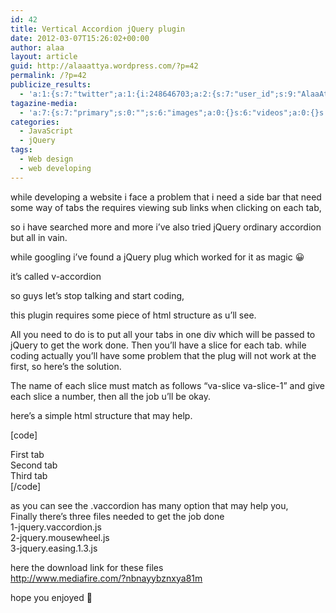 ```yaml
---
id: 42
title: Vertical Accordion jQuery plugin
date: 2012-03-07T15:26:02+00:00
author: alaa
layout: article
guid: http://alaaattya.wordpress.com/?p=42
permalink: /?p=42
publicize_results:
  - 'a:1:{s:7:"twitter";a:1:{i:248646703;a:2:{s:7:"user_id";s:9:"AlaaAttya";s:7:"post_id";s:18:"177414815755677697";}}}'
tagazine-media:
  - 'a:7:{s:7:"primary";s:0:"";s:6:"images";a:0:{}s:6:"videos";a:0:{}s:11:"image_count";s:1:"0";s:6:"author";s:8:"30373923";s:7:"blog_id";s:8:"30897336";s:9:"mod_stamp";s:19:"2012-03-07 15:26:02";}'
categories:
  - JavaScript
  - jQuery
tags:
  - Web design
  - web developing
---
```

while developing a website i face a problem that i need a side bar that need some way of tabs the requires viewing sub links when clicking on each tab,

so i have searched more and more i&#8217;ve also tried jQuery ordinary accordion but all in vain.

while googling i&#8217;ve found a jQuery plug which worked for it as magic 😀

it&#8217;s called v-accordion

so guys let&#8217;s stop talking and start coding,

this plugin requires some piece of html structure as u&#8217;ll see.

All you need to do is to put all your tabs in one div which will be passed to jQuery to get the work done. Then you&#8217;ll have a slice for each tab. while coding actually you&#8217;ll have some problem that the plug will not work at the first, so here&#8217;s the solution.

The name of each slice must match as follows &#8220;va-slice va-slice-1&#8221; and give each slice a number, then all the job u&#8217;ll be okay.

here&#8217;s a simple html structure that may help.

[code]  
<html>  
<head>  
<title>Vertical Accrodion</title>  
<link href="http://ajax.googleapis.com/ajax/libs/jqueryui/1.8/themes/base/jquery-ui.css" rel="stylesheet" type="text/css"/>  
<script src="http://ajax.googleapis.com/ajax/libs/jquery/1.5/jquery.min.js"></script>  
<script src="http://ajax.googleapis.com/ajax/libs/jqueryui/1.8/jquery-ui.min.js"></script>  
<script type="text/javascript" src="jquery.easing.1.3.js"></script>  
<script type="text/javascript" src="jquery.vaccordion.js"></script>  
<script type="text/javascript" src="jquery.mousewheel.js"></script>  
<link href="style.css" rel="stylesheet" type="text/css" />  
<link href=&#8217;http://fonts.googleapis.com/css?family=PT+Sans+Narrow&v1&#8242; rel=&#8217;stylesheet&#8217; type=&#8217;text/css&#8217; />  
<link href=&#8217;http://fonts.googleapis.com/css?family=Open+Sans+Condensed:300&v2&#8242; rel=&#8217;stylesheet&#8217; type=&#8217;text/css&#8217;>  
<script type="text/javascript">  
$(function(){  
$("#content").vaccordion({  
visibleSlices : 3,  
expandedHeight : 250,  
animOpacity : 0.1,  
contentAnimSpeed: 100  
});  
});  
</script>  
<style>  
#fst{  
height: 100px;  
width: 100px;  
background-color: red;  
}

#snd{  
height: 100px;  
width: 100px;  
background-color:green;  
}

#trd{  
height: 100px;  
width: 100px;  
background-color: black;  
}  
</style>

</head>  
<body>  
<div id="content">  
<div class="va-slice va-slice-1">  
First tab  
</div>  
<div class="va-slice va-slice-2">  
Second tab  
</div>

<div class="va-slice va-slice-3">  
Third tab  
</div>  
</div>  
</body>  
</html>  
[/code]

as you can see the .vaccordion has many option that may help you,  
Finally there&#8217;s three files needed to get the job done  
1-jquery.vaccordion.js  
2-jquery.mousewheel.js  
3-jquery.easing.1.3.js

here the download link for these files  
http://www.mediafire.com/?nbnayybznxya81m

hope you enjoyed 🙂</pre>